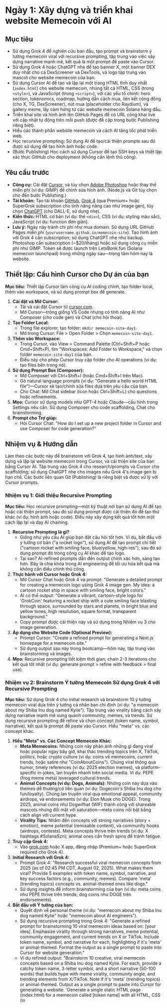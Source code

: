 # Ngày 1: Xây dựng và triển khai website Memecoin với AI

## Mục tiêu
- Sử dụng Grok 4 để nghiên cứu ban đầu, tạo prompt và brainstorm ý tưởng memecoin viral với recursive prompting, tập trung vào việc xây dựng narrative mạnh mẽ, kết quả là một prompt để paste vào Cursor.
- Sử dụng Grok 4 hoặc ChatGPT nhẹ để tạo banner X, một banner DEX duy nhất cho cả DexScreener và DexTools, và logo tập trung vào mascot cho website memecoin của bạn.
- Sử dụng Cursor AI để tạo và lặp lại một trang HTML tĩnh duy nhất (`index.html`) cho website memecoin, nhúng tất cả HTML, CSS (trong `<style>`), và JavaScript (trong `<script>`), với các yếu tố chính: hero section, tokenomics, roadmap, hướng dẫn cách mua, liên kết cộng đồng (cho X, TG, DexScreener), nút mua (placeholder cho Raydium), và gallery meme, lấy cảm hứng từ các website memecoin Solana hàng đầu.
- Triển khai site và hình ảnh lên GitHub Pages để có URL công khai live với cập nhật tự động trên mỗi push (được đề cập trong bước Publishing riêng biệt).
- Hiểu các thành phần website memecoin và cách AI tăng tốc phát triển web.
- Học recursive prompting: Sử dụng AI để tạo/cải thiện prompts sau đó được sử dụng để tạo hình ảnh hoặc code.
- (Bước Publishing) Học cách sử dụng Cursor để tạo SSH keys và thiết lập xác thực GitHub cho deployment (không cần lệnh thủ công).

## Yêu cầu trước
- **Công cụ:** Cài đặt [Cursor](https://cursor.com/), và tùy chọn [Adobe Photoshop](https://www.adobe.com/products/photoshop.html) hoặc thay thế miễn phí (ví dụ: GIMP) để chỉnh sửa hình ảnh. (Node.js và Git tùy chọn cho đến bước Publishing.)
- **Tài khoản:** Tạo tài khoản [GitHub](https://github.com/), [Grok 4](https://grok.com/) (qua Premium+ hoặc SuperGrok subscription cho tính năng nâng cao như image gen), tùy chọn [ChatGPT](https://chat.openai.com/) (cho DALL-E, sử dụng nhẹ).
- **Kiến thức:** HTML cơ bản (ví dụ: thẻ `<div>`), CSS (ví dụ: styling màu sắc), JavaScript (ví dụ: function đơn giản).
- **Lưu ý:** Ngày này tránh chi phí như mua domain. Sử dụng URL GitHub Pages miễn phí (`yourusername.github.io/memecoin-site`). Tạo hình ảnh với Grok 4 cần subscription; sử dụng ChatGPT nhẹ như backup. Photoshop cần subscription (~$20/tháng) hoặc sử dụng công cụ miễn phí như GIMP. Token sẽ được launch trên LetsBonk.fun (Solana memecoin launchpad) trong những ngày sau—trọng tâm hôm nay là website.

## Thiết lập: Cấu hình Cursor cho Dự án của bạn
**Mục tiêu:** Thiết lập Cursor làm công cụ AI coding chính, tạo folder local, thêm vào workspace, và sử dụng prompt box để generate.

1. **Cài đặt và Mở Cursor:**
   - Tải và cài đặt Cursor từ [cursor.com](https://cursor.com/).
   - Mở Cursor—trông giống VS Code nhưng có tính năng AI như Composer (cho code gen) và Chat (cho hội thoại).
2. **Tạo Folder Local:**
   - Trong file explorer, tạo folder: `mkdir memecoin-site-day1`.
   - Mở trong Cursor: File > Open Folder > Chọn `memecoin-site-day1`.
3. **Thêm vào Workspace:**
   - Trong Cursor, vào View > Command Palette (Ctrl+Shift+P hoặc Cmd+Shift+P), tìm "Workspaces: Add Folder to Workspace," và chọn folder `memecoin-site-day1` của bạn.
   - Điều này cho phép Cursor truy cập folder cho AI operations (ví dụ: tạo files bên trong nó).
4. **Sử dụng Prompt Box (Composer):**
   - Mở Composer với Ctrl+Shift+I (hoặc Cmd+Shift+I trên Mac).
   - Gõ natural language prompts (ví dụ: "Generate a hello world HTML file")—Cursor sẽ tạo/chỉnh sửa files dựa trên yêu cầu của bạn.
   - Cho Chat: Mở Chat sidebar (icon hoặc Ctrl+Shift+L) cho questions hoặc refinements.
5. **Mẹo:** Cursor sử dụng models như GPT-4 hoặc Claude—cấu hình trong Settings nếu cần. Sử dụng Composer cho code scaffolding, Chat cho brainstorming.
6. **Prompt cho Trợ giúp:**
   - Hỏi Cursor Chat: "How do I set up a new project folder in Cursor and use Composer for code generation?"

## Nhiệm vụ & Hướng dẫn
Làm theo các bước này để brainstorm với Grok 4, tạo hình ảnh/text, xây dựng và lặp lại website memecoin trong Cursor, và cải thiện site của bạn bằng Cursor AI. Tập trung vào Grok 4 cho research/prompts và Cursor cho scaffolding; sử dụng ChatGPT nhẹ cho images nếu Grok 4's image gen bị hạn chế. Các bước liên quan Git (Publishing) là riêng biệt và được xử lý với Cursor prompts.

### Nhiệm vụ 1: Giới thiệu Recursive Prompting
**Mục tiêu:** Học recursive prompting—một kỹ thuật nơi bạn sử dụng AI để tạo hoặc cải thiện prompt, sau đó sử dụng prompt được cải thiện đó để tạo thứ khác (ví dụ: hình ảnh hoặc code). Điều này xây dựng kết quả tốt hơn một cách lặp lại và dạy AI chaining.

1. **Recursive Prompting là gì?**
   - Giống như yêu cầu AI giúp bạn đặt câu hỏi tốt hơn. Ví dụ, bắt đầu với ý tưởng cơ bản ("a rocket logo"), sử dụng AI để tạo prompt chi tiết ("cartoon rocket with smiling face, blue/yellow, high-res"), sau đó sử dụng prompt đó trong công cụ AI khác để tạo logo.
   - Tại sao? AI-refined prompts dẫn đến output chính xác hơn, sáng tạo hơn. Đây là chìa khóa trong AI engineering để tối ưu hóa kết quả mà không cần điều chỉnh thủ công.
2. **Thực hành với Cursor hoặc Grok 4:**
   - Mở Cursor Chat hoặc Grok 4 và prompt: "Generate a detailed prompt for creating a memecoin logo using Grok 4 image gen. My idea: a cartoon rocket ship in space with smiling face, bright colors."
   - AI có thể output: "Generate a vibrant, cartoon-style logo for 'GrokCoin' featuring a rocket ship with a cute smiling face blasting through space, surrounded by stars and planets, in bright blue and yellow tones, high resolution, square format, transparent background."
   - Copy prompt được cải thiện này và sử dụng trong Nhiệm vụ 3 cho image generation.
3. **Áp dụng cho Website Code (Optional Preview):**
   - Prompt Cursor: "Create a refined prompt for generating a Next.js homepage for a memecoin site."
   - Sử dụng output sau này trong bootcamp—hôm nay, tập trung vào brainstorming và images.
4. **Mẹo:** Recursive prompting tiết kiệm thời gian; chain 2-3 iterations cho kết quả tốt nhất (ví dụ: generate prompt > refine with feedback > final use).

### Nhiệm vụ 2: Brainstorm Ý tưởng Memecoin Sử dụng Grok 4 với Recursive Prompting
**Mục tiêu:** Sử dụng Grok 4 cho initial research và brainstorm 10 ý tưởng memecoin viral dựa trên ý tưởng cá nhân bạn chỉ định (ví dụ: "a memecoin about my Shiba Inu dog named Kylie"). Tập trung vào virality bằng cách xây dựng narrative mạnh mẽ xung quanh community, memes, và trends. Sử dụng recursive prompting để refine và chọn concept (token name, symbol, narrative), kết quả là prompt để paste vào Cursor. Hiểu "meta" vs. các concept khác.

1. **Hiểu "Meta" vs. Các Concept Memecoin Khác:**
   - **Meta Memecoins:** Những coin này phản ánh những gì đang viral hoặc popular ngay bây giờ, khai thác trending topics trên X, TikTok, politics, hoặc crypto culture (ví dụ: coins về memecoins, current trends, hoặc satire như "CoinAboutCoins"). Chúng viral thông qua humor, timely references (ví dụ: 2025 election memes), và platform-specific in-jokes, lan truyền nhanh trên social media. Ví dụ: PEPE (frog meme meta) leveraged cultural trends.
   - **Animal Concepts (ví dụ: Dogs, Animals):** Những coin này dựa vào themes dễ thương/có liên quan (ví dụ: Dogecoin's Shiba Inu dog cho fun/loyalty). Chúng lan truyền viral qua emotional appeal, community airdrops, và endorsements (ví dụ: Elon Musk cho DOGE). Trong 2025, animal coins như Dogwifhat (WIF) thành công với shareable mascots nhưng đối mặt với saturation—meta coins nổi bật bằng cách align với current hype.
   - **Virality Tips:** Nhắm đến concepts với strong narratives (story + emotion), meme potential (remixable content), và community hooks (airdrops, contests). Meta concepts thrive trên trends (ví dụ: X hashtags #SolanaSzn); animal ones cần fresh spins để tránh fatigue.
2. **Truy cập Grok 4:**
   - Vào [grok.com](https://grok.com/) hoặc X app, đăng nhập (Premium+ hoặc SuperGrok required cho Grok 4).
3. **Initial Research với Grok 4:**
   - Prompt Grok 4: "Research successful viral memecoin concepts from 2025 (as of 02:45 PM CDT, August 02, 2025). What makes them viral? Provide 5 examples with token name, symbol, narrative, and key success factors (e.g., community, memes). Compare 'meta' (trending topics) concepts vs. animal-themed ones like dogs."
   - Sử dụng insights để inform brainstorming của bạn (ví dụ: meta coins như PEPE thrive trên trends; dog coins như DOGE trên endorsements).
4. **Bắt đầu với Ý tưởng của bạn:**
   - Quyết định về personal theme (ví dụ: "memecoin about my Shiba Inu dog named Kylie" hoặc "memecoin about AI engineers").
   - Sử dụng recursive prompting trong Grok 4: "Generate a refined prompt for brainstorming 10 viral memecoin ideas based on: [your idea]. Emphasize virality through strong narratives, meme potential, community engagement, and current trends on X or TikTok. Include token name, symbol, and narrative for each, highlighting if it's 'meta' or animal-themed. Format the output as a single prompt to paste into Cursor for website generation."
   - Ví dụ refined output: "Brainstorm 10 creative, viral memecoin concepts based on a Shiba Inu dog named Kylie. For each, provide a catchy token name, 3-letter symbol, and a short narrative (50-100 words) that builds hype with meme virality, community angle, and trending elements from X/TikTok. Note if it's 'meta' (trending topics) or animal-themed. Output as a single prompt to paste into Cursor for generating a website: 'Generate a single static HTML page (index.html) for a memecoin called [token name] with all HTML, CSS (in <style> tags), and JavaScript (in <script> tags). Include a bold hero section with coin name [token name], tagline [narrative summary], and mascot logo image, a vibrant tokenomics table, an interactive roadmap, a clear how-to-buy guide, community links, a buy button, and a responsive meme gallery, using a color palette inspired by [theme colors]. Use semantic HTML, responsive design, and a fun aesthetic inspired by top Solana memecoins.'"
5. **Brainstorm với Grok 4:**
   - Paste refined prompt vào Grok 4.
   - Grok sẽ output 10 ideas, ví dụ:
     - Idea 1 (Animal-Themed): Token Name: KylieShib, Symbol: KYL, Narrative: "KylieShib is the ultimate doggo coin for Shiba lovers! Inspired by your loyal Kylie, this memecoin celebrates fluffy adventures and airdrops tied to #DogTok trends. Join for meme contests—viral with cute pup videos!"
     - Idea 2 (Meta): Token Name: KylieMeta, Symbol: KMT, Narrative: "KylieMeta mocks 2025's crypto hype! Kylie the Shiba 'meta-dog' roasts TikTok pump-and-dumps with irony. Narrative: A coin trending with #SolanaSzn—viral via X satire!"
   - Review ideas, so sánh meta (trending, sustainable hype) vs. animal (cute, quick virality nhưng risk of fad).
6. **Refine Selection Recursively:**
   - Nếu cần, prompt Grok 4: "Refine my top 3 memecoin ideas from the list to maximize virality: Strengthen narratives with current X/TikTok trends, meme templates, and LetsBonk integration. Explain why a meta concept might outperform animal ones in 2025."
   - Finalize một viral concept (token name, symbol, narrative) với strong narrative (ví dụ: story + memes + trends)—update tất cả subsequent tasks với nó.
7. **Prompt cho Trợ giúp:**
   - Hỏi Cursor Chat: "Help me select the most viral memecoin concept from Grok 4's brainstorm list, focusing on narrative strength and meta vs. animal tradeoffs."

### Nhiệm vụ 3: Tạo X Banner, DEX Banner, và Logo Sử dụng AI (Grok 4 và ChatGPT)
**Mục tiêu:** Tạo X banner, một DEX banner duy nhất cho cả DexScreener và DexTools, và logo tập trung vào mascot cho website memecoin của bạn sử dụng Grok 4 và ChatGPT. Sử dụng recursive prompting trong Grok 4 để refine prompts và lưu images locally cho đến Publishing. Lưu ý rằng images có thể cần chỉnh sửa trong Photoshop hoặc alternative miễn phí.

1. **Chọn AI Tools:**
   - **Grok 4:** Sử dụng [grok.com](https://grok.com/) hoặc X app cho initial prompt refinement và image gen (via Aurora hoặc similar trong Grok 4).
   - **ChatGPT (DALL-E):** Sử dụng [chat.openai.com](https://chat.openai.com/) cho final image generation nếu Grok 4's output bị hạn chế (Plus subscription needed).
2. **Refine Prompts với Recursive Prompting trong Grok 4:**
   - Prompt Grok 4: "Generate a refined prompt for a mascot-focused logo based on [your narrative]. Example: Cute Shiba dog with accessories."
   - Ví dụ refined output: "Generate a mascot-focused logo for 'KylieShib' featuring a cute Shiba Inu dog named Kylie with laser eyes, in bright red and white colors. High resolution, square format (e.g., 500x500 pixels), transparent background, PNG format."
3. **Generate Logo:**
   - Paste refined prompt vào Grok 4 cho initial gen. Nếu không satisfactory, refine trong ChatGPT với: "Create a mascot-focused logo for 'KylieShib' featuring a cute Shiba Inu dog named Kylie with laser eyes, in red and white, 500x500 pixels, transparent PNG."
   - Download như `logo.png`.
4. **Generate X Banner:**
   - Refined Prompt (sử dụng Grok 4 để improve): "Create a banner image for an X (Twitter) profile for '[your token name]'. Feature the mascot, tagline based on [your narrative], and elements like [theme, e.g., dogs in space]. High resolution, 1500x500 pixels, PNG format."
   - Sử dụng Grok 4, sau đó refine trong ChatGPT nếu cần: "Design an X banner for 'KylieShib' with a Shiba dog mascot, 'Loyal to the Moon' tagline, and space theme, 1500x500 pixels, PNG."
   - Download như `x-banner.png`.
5. **Generate DEX Banner (cho DexScreener và DexTools):**
   - Refined Prompt: "Create a banner image for DexScreener and DexTools for '[your token name]'. Feature the mascot, tagline from [your narrative], and theme elements. High resolution, 1500x500 pixels, PNG format."
   - Sử dụng Grok 4, sau đó refine trong ChatGPT nếu cần: "Create a DEX banner for 'KylieShib' with a Shiba dog mascot, 'To the Moon' tagline, and space theme, 1500x500 pixels, PNG."
   - Download như `dex-banner.png`.
6. **Image Editing với Photoshop hoặc Free Alternative:**
   - **Tại sao Edit?** AI-generated images có thể cần cropping (ví dụ: remove unwanted backgrounds), resizing (ví dụ: exact 500x500 cho logo), hoặc adding typography (ví dụ: token name/symbol). Photoshop offers advanced tools; GIMP là free option.
   - **Steps:**
     - Mở mỗi image (ví dụ: `logo.png`) trong Photoshop hoặc GIMP.
     - **Crop Background:** Sử dụng "Magic Wand" hoặc "Lasso" tool để select và remove unwanted areas, refine edges.
     - **Resize:** Vào "Image > Image Size," set logo to 500x500 pixels, banners to 1500x500 pixels.
     - **Add Typography:** Sử dụng "Text" tool để add "[your token name]" hoặc tagline nếu missing, matching theme (ví dụ: bold red font).
     - **Save:** Export như PNG với transparent background (File > Export As > PNG).
   - **Mẹo:** Nếu mới với editing, xem tutorial nhanh (ví dụ: YouTube search "GIMP basics") hoặc hỏi Cursor Chat: "Guide me to crop and resize an image in Photoshop/GIMP."
7. **Store Images Locally:**
   - Tạo folder `assets` trong directory `memecoin-site-day1` của bạn.
   - Di chuyển edited `logo.png`, `x-banner.png`, và `dex-banner.png` vào `assets`.
   - **Lưu ý:** Images sẽ được deploy lên GitHub Pages trong Publishing step—giữ local cho bây giờ.
8. **Prompt cho Trợ giúp:**
   - Nếu tool không hoạt động, hỏi Cursor Chat: "How to generate images with Grok 4 and ChatGPT? Provide sample prompts for a memecoin mascot logo, X banner, and DEX banner."

### Nhiệm vụ 4: Scaffold Website Memecoin với Inspiration từ Top Solana Memecoins
**Mục tiêu:** Tạo một file `index.html` duy nhất chứa tất cả HTML, CSS (trong `<style>`), và JavaScript (trong `<script>`) cho website memecoin, kết hợp AI-generated image URLs của bạn. Sử dụng recursive prompting trong Cursor để refine code prompt với inspiration từ top Solana memecoin websites, leveraging colors từ images.

1. **Research Inspiration với Grok 4:**
   - Prompt Grok 4: "Suggest 5 top-performing memecoin websites on Solana from 2025 (as of 02:45 PM CDT, August 02, 2025). Provide their URLs, key design features (e.g., bold hero, meme galleries), and why they work for viral marketing."
   - Ví dụ output: "1. bonk.in - Bold hero with mascot, meme gallery, vibrant colors. 2. wifcoin.sol - Animated roadmap, community section, neon palette. 3. pepe.lol - Satirical design, tokenomics table, dark theme. 4. shibarmy.com - Dog-themed layout, how-to-buy guide, playful fonts. 5. metadog.io - Meta-narrative focus, interactive elements, sleek design."
   - Note những insights này cho design của bạn.
2. **Refine Prompt với Recursive Prompting trong Cursor:**
   - Mở Cursor Chat và prompt: "Generate a refined prompt for creating a single-page HTML memecoin website based on [your narrative]. Include a bold hero, vibrant tokenomics table, interactive roadmap, clear how-to-buy guide, community links (X, TG, DexScreener placeholders), a buy button (placeholder for Raydium), and responsive meme gallery, inspired by top Solana memecoin designs (e.g., bonk.in, wifcoin.sol). Use a color palette from [describe images, e.g., red and white for Shiba theme]."
   - Cursor sẽ output refined prompt, ví dụ: "Use primary color #FF0000 for backgrounds, secondary #FFFFFF for accents."
3. **Mở Cursor Composer:**
   - Mở Composer (Ctrl+Shift+I hoặc Cmd+Shift+I).
4. **Paste Refined Prompt vào Cursor Composer:**
   - Paste refined prompt từ Cursor Chat (replace với local image paths, ví dụ: `assets/logo.png`, và selected concept của bạn; update to GitHub URLs trong Publishing):
     ```
     Generate a single static HTML page (index.html) for a memecoin called "[your token name]" with all HTML, CSS (in <style> tags), and JavaScript (in <script> tags). Include:
     - A bold hero section with coin name, tagline based on [your narrative], mascot logo image (use this URL: assets/logo.png), and a placeholder buy button for Raydium (href='https://raydium.io/swap/?inputMint=sol&outputMint=[your-token-mint]').
     - A vibrant tokenomics section with a table (e.g., total supply: 1B tokens, distribution: 50% community, 30% dev, 20% marketing).
     - An interactive roadmap section with a timeline (e.g., Q1 2025: Launch on LetsBonk, Q2: Exchange listings).
     - A clear how-to-buy guide with steps (e.g., "Get Phantom Wallet, Buy SOL, Swap on LetsBonk.fun").
     - A community section with placeholder links to X (href='https://x.com/[yourhandle]'), TG (href='https://t.me/[yourchannel]'), and DexScreener (href='https://dexscreener.com/solana/[token-mint]').
     - A responsive meme gallery with 4 placeholder images in a grid (use URLs like https://via.placeholder.com/300x300).
     Use semantic HTML, a responsive design (mobile-friendly), and a fun aesthetic leveraging the color palette from my images (e.g., primary: #FF0000, secondary: #FFFFFF), inspired by top Solana memecoin designs. Ensure all code is in one index.html file.
     ```
   - Cursor sẽ generate `index.html` trong folder `memecoin-site-day1` của bạn với embedded `<style>` và `<script>` sections, sử dụng colors từ images và inspired designs. Save nó.
5. **Review Code:**
   - Mở `index.html` trong Cursor. Verify sections như `<section id="hero">`, `<table id="tokenomics">`, etc., có present, và logo, social links, và buy button load via local paths (update to GitHub URLs trong Publishing).
   - Check `<style>` cho responsiveness, color usage (ví dụ: `background: #FF0000;`), và Solana-inspired elements (ví dụ: vibrant layout).
   - Check `<script>` cho basic interactivity (ví dụ: console logs hoặc event listeners).
6. **Test Locally:**
   - Mở `index.html` trong browser (double-click hoặc run `open index.html` trong terminal).
   - Ensure tất cả sections display correctly, logo loads, colors match images, và mobile-responsive (resize browser). Nếu issues arise, hỏi Cursor Chat: "Fix my HTML/CSS layout in index.html or image loading errors."

### Nhiệm vụ 5: Lặp lại trên Website
**Mục tiêu:** Enhance single-page site với AI-generated improvements cho interactivity, design, và additional inspiration từ top Solana memecoins. Iteration involves either regenerating với new direction hoặc making small improvements như subtle animations, button styling, hoặc typography changes, tất cả through prompt engineering.

1. **Guidance on Iteration:**
   - **Regenerate với New Direction:** Nếu initial design cảm thấy off, prompt Cursor để start fresh với new style (ví dụ: "Regenerate my index.html with a dark theme inspired by pepe.lol instead of the current design").
   - **Make Small Improvements:** Refine incrementally với prompts cho subtle enhancements:
     - Add subtle animation effects (ví dụ: "Add a fade-in animation to the hero section").
     - Improve button styling (ví dụ: "Enhance the buy button with a gradient background and rounded corners").
     - Change typography (ví dụ: "Update all headings to use a bold, playful font inspired by shibarmy.com").
   - Sử dụng Composer cho targeted prompts để tránh overwriting whole file (ví dụ: "Update only the <style> tag...").
   - Test sau mỗi change để ensure functionality và aesthetics align với vision của bạn.
2. **Add Interactivity:**
   - Prompt Cursor trong Composer: "Add JavaScript in my index.html <script> tag to show an alert when clicking community links (e.g., 'Join our community!')."
3. **Enhance Design:**
   - Prompt Cursor trong Composer: "Enhance my index.html <style> tag with a subtle fade-in animation for the hero section, inspired by wifcoin.sol."
4. **Improve Buy Button:**
   - Prompt Cursor trong Composer: "Improve the buy button in my index.html hero section with a gradient background and rounded corners, ensuring mobile-friendliness."
5. **Adjust Typography:**
   - Prompt Cursor trong Composer: "Change all headings in my index.html to use a bold, playful font inspired by shibarmy.com."
6. **Save Locally:**
   - Save changes to `index.html`.
7. **Verify Updates:**
   - Reopen `index.html` trong browser để see changes.
8. **Prompt cho Trợ giúp:**
   - Nếu cần, hỏi Cursor Chat: "Suggest a new design direction for my index.html or small improvements based on top Solana memecoin websites like metadog.io."

### Nhiệm vụ 6: Hiểu Website Memecoin & AI
**Mục tiêu:** Học purpose của memecoin site elements và cách AI simplifies development.

1. **Prompt Cursor cho Explanations:**
   - Hỏi: "Explain why a memecoin website needs a hero, tokenomics, roadmap, how-to-buy, community, and meme gallery. How do they drive community engagement?"
   - Expected response:
     - Hero: Captures attention với bold branding.
     - Tokenomics: Builds trust với transparent supply/distribution.
     - Roadmap: Shows future plans để excite investors.
     - How-to-buy: Simplifies onboarding cho new users.
     - Community: Drives engagement via social platforms.
     - Meme gallery: Uses humor cho virality.
2. **AI in Web3 Quiz:**
   - Prompt Cursor: "Create a 3-question quiz about how AI helps build websites, generate images, and manage socials, with answers. Example: How does Grok 4 or Cursor make image creation easier?"
   - Ví dụ response:
     - Q: How does AI like Grok 4/Cursor help with images? A: Generates logos, banners, and memes from text prompts.
     - Q: What's an AI prompt for socials? A: A request like "Write a tweet for a memecoin launch."
     - Q: How is AI changing web dev? A: Speeds up coding, asset creation, and social automation.
3. **Reflect:** Trong Cursor, tạo `notes.txt` và write: "How did AI help me with brainstorming, images, and site today?" (ví dụ: "Grok 4 brainstormed ideas, Cursor scaffolded the site!"). Save locally.

### Nhiệm vụ 7: Publishing lên GitHub Pages
**Mục tiêu:** Deploy website và images của bạn lên GitHub Pages sử dụng Cursor để generate SSH keys và thiết lập GitHub authentication (không cần manual commands).

1. **Generate SSH Keys với Cursor:**
   - Mở Cursor Chat và prompt: "Generate SSH keys for me to authenticate with GitHub. Provide step-by-step guidance within Cursor to create the keys and add them to my GitHub account."
   - Follow Cursor's instructions (ví dụ: nó có thể guide bạn đến terminal within Cursor, generate keys như `id_rsa` và `id_rsa.pub`, và prompt bạn copy public key to GitHub under Settings > SSH and GPG keys > New SSH key).
2. **Set Up GitHub Authentication với Cursor:**
   - Prompt Cursor: "Set up GitHub authentication for my repository using the SSH keys you generated. Guide me to connect my local 'memecoin-site-day1' folder to GitHub and push my project."
   - Follow Cursor's guidance (ví dụ: nó có thể suggest creating a repo named `memecoin-site-day1`, linking it, và pushing với prompt như "Push my local memecoin-site-day1 folder to GitHub").
3. **Deploy to GitHub Pages:**
   - Prompt Cursor: "Configure my GitHub repository to deploy the 'memecoin-site-day1' folder to GitHub Pages. Ensure the assets folder is included and set the source to the main branch."
   - Cursor sẽ guide bạn đến GitHub Settings > Pages, set source to `main` branch, `/ (root)` folder, và verify deployment tại `https://yourusername.github.io/memecoin-site-day1`.
4. **Update Image URLs:**
   - Sau deployment, prompt Cursor: "Update all image paths in my index.html to use GitHub Pages URLs (e.g., https://yourusername.github.io/memecoin-site-day1/assets/logo.png) based on the deployed assets folder."
   - Save và test updated `index.html` locally.
5. **Prompt cho Trợ giúp:**
   - Nếu issues arise, hỏi Cursor Chat: "Troubleshoot any GitHub authentication or deployment issues for my memecoin-site-day1 project."

## Cursor Prompts cho Day 1
Xem `docs/daily_prompts.md` trong course repo cho full list.

- **Recursive Prompting:**
  - "Generate a detailed prompt for creating a memecoin logo using Grok 4 image gen. My idea: a cartoon rocket ship in space with smiling face, bright colors."
  - "Refine this prompt for generating a single-page HTML memecoin website: Basic hero and tokenomics sections."
  - "Refine this prompt for an X banner: Space-themed banner for [your token name]."
  - "Suggest 5 top-performing memecoin websites on Solana from 2025. Provide their URLs, key design features, and why they work for viral marketing."
  - "Generate a refined prompt for creating a single-page HTML memecoin website based on [your narrative]. Include a bold hero, vibrant tokenomics table, interactive roadmap, clear how-to-buy guide, community links, a buy button, and responsive meme gallery, inspired by top Solana memecoin designs."

- **Image Generation (Grok 4/ChatGPT):**
  - "Generate a fun, vibrant mascot-focused logo for a memecoin called '[your token name]'. [Description from narrative, e.g., cute Shiba dog with laser eyes]. High resolution, 500x500 pixels, transparent background, PNG format."
  - "Create a banner image for an X profile for '[your token name]'. Feature the mascot, tagline from [your narrative], and theme elements. 1500x500 pixels, PNG format."
  - "Create a single banner image for DexScreener and DexTools for '[your token name]'. Feature the mascot, tagline from [your narrative], and theme elements. 1500x500 pixels, PNG format."
  - "Generate a small square image (400x400 pixels) for a tweet about '[your token name]' showing the mascot with a 'LFG LetsBonk!' text overlay, matching [your narrative]. PNG format."

- **Scaffold:**
  - "Generate a single static HTML page (index.html) for a memecoin called '[your token name]' with all HTML, CSS (in <style>), and JavaScript (in <script>). Include a bold hero section (coin name, tagline, logo URL, and a placeholder buy button), vibrant tokenomics table (1B supply, 50% community, 30% dev, 20% marketing), interactive roadmap timeline, clear how-to-buy guide, community links, and responsive meme gallery (4 placeholder URLs). Use semantic HTML, responsive design, and a fun aesthetic."
  - "Add semantic HTML to my index.html for a memecoin site with clear section IDs."
  - "Embed CSS in my index.html <style> tag for a mobile-responsive design inspired by top Solana memecoins."

- **Iterate:**
  - "Regenerate my index.html with a dark theme inspired by pepe.lol instead of the current design."
  - "Add a subtle fade-in animation to the hero section of my index.html."
  - "Enhance the buy button in my index.html with a gradient background and rounded corners."
  - "Update all headings in my index.html to use a bold, playful font inspired by shibarmy.com."
  - "Suggest a new design direction for my index.html or small improvements based on top Solana memecoin websites like metadog.io."

- **Understand:**
  - "Explain why a memecoin website needs a hero, tokenomics, roadmap, how-to-buy, community, and meme gallery. How do they drive community engagement?"
  - "What is a memecoin? Explain tokenomics and roadmaps in simple terms."
  - "How does Cursor AI speed up web development? Give 3 examples."
  - "How can AI like Grok 4 or Cursor generate images and tweets for memecoin projects?"

- **Publishing:**
  - "Generate SSH keys for me to authenticate with GitHub. Provide step-by-step guidance within Cursor to create the keys and add them to my GitHub account."
  - "Set up GitHub authentication for my repository using the SSH keys you generated. Guide me to connect my local 'memecoin-site-day1' folder to GitHub and push my project."
  - "Configure my GitHub repository to deploy the 'memecoin-site-day1' folder to GitHub Pages. Ensure the assets folder is included and set the source to the main branch."
  - "Update all image paths in my index.html to use GitHub Pages URLs (e.g., https://yourusername.github.io/memecoin-site-day1/assets/logo.png) based on the deployed assets folder."
  - "Troubleshoot any GitHub authentication or deployment issues for my memecoin-site-day1 project."

## Learning Outcomes
- Brainstormed viral memecoin ideas sử dụng Grok 4 với recursive prompting, selected concept với strong narrative, và sử dụng Grok 4 cho initial research/prompt creation, kết quả là prompt cho Cursor.
- Generated X banner, DEX banner, và mascot-focused logo sử dụng Grok 4 và ChatGPT, với recursive prompting cho refinement, edited trong Photoshop/GIMP, và stored locally.
- Built và iterated trên single-page memecoin website (`index.html`) với AI-generated assets sử dụng Cursor AI, pasting refined prompts từ Grok 4, inspired by top Solana memecoin designs, including social links và buy button.
- Sử dụng Cursor's Composer và Chat để generate code và troubleshoot issues.
- Learned recursive prompting cho better AI outputs.
- (Publishing Step) Learned cách sử dụng Cursor để generate SSH keys và set up GitHub authentication cho deployment.

## Next Steps
- Save work của bạn locally trong folder `memecoin-site-day1`.
- Verify local site của bạn bằng cách mở `index.html` trong browser.
- Tomorrow (Day 2): Dive into Building Your Memecoin Community with AI, potentially setting up Telegram và X để expand reach của project. 